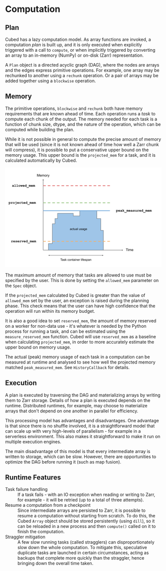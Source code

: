 # Computation

## Plan

Cubed has a lazy computation model. As array functions are invoked, a computation _plan_ is built up, and it is only executed when explicitly triggered with
a call to `compute`, or when implicitly triggered by converting an array to an in-memory (NumPy) or on-disk (Zarr) representation.

A `Plan` object is a directed acyclic graph (DAG), where the nodes are arrays and the edges express primitive operations. For example, one array may be rechunked to another using a `rechunk` operation. Or a pair of arrays may be added together using a `blockwise` operation.

## Memory

The primitive operations, `blockwise` and `rechunk` both have memory requirements that are known ahead of time. Each operation runs a _task_ to compute each chunk of the output. The memory needed for each task is a function of chunk size, dtype, and the nature of the operation, which can be computed while building the plan.

While it is not possible in general to compute the precise amount of memory that will be used (since it is not known ahead of time how well a Zarr chunk will compress), it is possible to put a conservative upper bound on the memory usage. This upper bound is the `projected_mem` for a task, and it is calculated automatically by Cubed.

![Memory](images/memory.svg)

The maximum amount of memory that tasks are allowed to use must be specified by the user. This is done by setting the `allowed_mem` parameter on the `Spec` object.

If the `projected_mem` calculated by Cubed is greater than the value of `allowed_mem` set by the user, an exception is raised during the planning phase. This check means that the user can have high confidence that the operation will run within its memory budget.

It is also a good idea to set `reserved_mem`, the amount of memory reserved on a worker for non-data use - it's whatever is needed by the Python process for running a task, and can be estimated using the `measure_reserved_mem` function. Cubed will use `reserved_mem` as a baseline when calculating `projected_mem`, in order to more accurately estimate the upper bound on memory usage.

The actual (peak) memory usage of each task in a computation can be measured at runtime and analysed to see how well the projected memory matched `peak_measured_mem`. See `HistoryCallback` for details.

## Execution

A plan is executed by traversing the DAG and materializing arrays by writing them to Zarr storage. Details of how a plan is executed depends on the runtime. Distributed runtimes, for example, may choose to materialize arrays that don't depend on one another in parallel for efficiency.

This processing model has advantages and disadvantages. One advantage is that since there is no shuffle involved, it is a straightforward model that can scale up with very high-levels of parallelism - for example in a serverless environment. This also makes it straightforward to make it run on multiple execution engines.

The main disadvantage of this model is that every intermediate array is written to storage, which can be slow. However, there are opportunities to optimize the DAG before running it (such as map fusion).

## Runtime Features

<dl>
  <dt>Task failure handling</dt>
  <dd>If a task fails - with an IO exception when reading or writing to Zarr, for example - it will be retried (up to a total of three attempts).</dd>
  <dt>Resume a computation from a checkpoint</dt>
  <dd>Since intermediate arrays are persisted to Zarr, it is possible to resume a computation without starting from scratch. To do this, the Cubed <code>Array</code> object should be stored persistently (using <code>dill</code>), so it can be reloaded in a new process and then <code>compute()</code> called on it to finish the computation.</dd>
  <dt>Straggler mitigation</dt>
  <dd>A few slow running tasks (called stragglers) can disproportionately slow down the whole computation. To mitigate this, speculative duplicate tasks are launched in certain circumstances, acting as backups that complete more quickly than the straggler, hence bringing down the overall time taken.</dd>
</dl>
